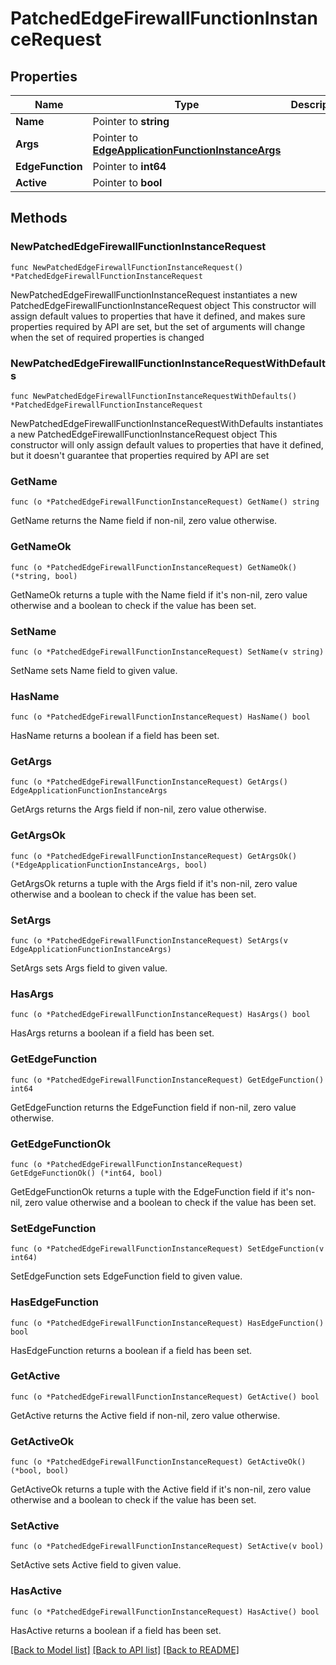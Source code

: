# PatchedEdgeFirewallFunctionInstanceRequest

## Properties

Name | Type | Description | Notes
------------ | ------------- | ------------- | -------------
**Name** | Pointer to **string** |  | [optional] 
**Args** | Pointer to [**EdgeApplicationFunctionInstanceArgs**](EdgeApplicationFunctionInstanceArgs.md) |  | [optional] 
**EdgeFunction** | Pointer to **int64** |  | [optional] 
**Active** | Pointer to **bool** |  | [optional] 

## Methods

### NewPatchedEdgeFirewallFunctionInstanceRequest

`func NewPatchedEdgeFirewallFunctionInstanceRequest() *PatchedEdgeFirewallFunctionInstanceRequest`

NewPatchedEdgeFirewallFunctionInstanceRequest instantiates a new PatchedEdgeFirewallFunctionInstanceRequest object
This constructor will assign default values to properties that have it defined,
and makes sure properties required by API are set, but the set of arguments
will change when the set of required properties is changed

### NewPatchedEdgeFirewallFunctionInstanceRequestWithDefaults

`func NewPatchedEdgeFirewallFunctionInstanceRequestWithDefaults() *PatchedEdgeFirewallFunctionInstanceRequest`

NewPatchedEdgeFirewallFunctionInstanceRequestWithDefaults instantiates a new PatchedEdgeFirewallFunctionInstanceRequest object
This constructor will only assign default values to properties that have it defined,
but it doesn't guarantee that properties required by API are set

### GetName

`func (o *PatchedEdgeFirewallFunctionInstanceRequest) GetName() string`

GetName returns the Name field if non-nil, zero value otherwise.

### GetNameOk

`func (o *PatchedEdgeFirewallFunctionInstanceRequest) GetNameOk() (*string, bool)`

GetNameOk returns a tuple with the Name field if it's non-nil, zero value otherwise
and a boolean to check if the value has been set.

### SetName

`func (o *PatchedEdgeFirewallFunctionInstanceRequest) SetName(v string)`

SetName sets Name field to given value.

### HasName

`func (o *PatchedEdgeFirewallFunctionInstanceRequest) HasName() bool`

HasName returns a boolean if a field has been set.

### GetArgs

`func (o *PatchedEdgeFirewallFunctionInstanceRequest) GetArgs() EdgeApplicationFunctionInstanceArgs`

GetArgs returns the Args field if non-nil, zero value otherwise.

### GetArgsOk

`func (o *PatchedEdgeFirewallFunctionInstanceRequest) GetArgsOk() (*EdgeApplicationFunctionInstanceArgs, bool)`

GetArgsOk returns a tuple with the Args field if it's non-nil, zero value otherwise
and a boolean to check if the value has been set.

### SetArgs

`func (o *PatchedEdgeFirewallFunctionInstanceRequest) SetArgs(v EdgeApplicationFunctionInstanceArgs)`

SetArgs sets Args field to given value.

### HasArgs

`func (o *PatchedEdgeFirewallFunctionInstanceRequest) HasArgs() bool`

HasArgs returns a boolean if a field has been set.

### GetEdgeFunction

`func (o *PatchedEdgeFirewallFunctionInstanceRequest) GetEdgeFunction() int64`

GetEdgeFunction returns the EdgeFunction field if non-nil, zero value otherwise.

### GetEdgeFunctionOk

`func (o *PatchedEdgeFirewallFunctionInstanceRequest) GetEdgeFunctionOk() (*int64, bool)`

GetEdgeFunctionOk returns a tuple with the EdgeFunction field if it's non-nil, zero value otherwise
and a boolean to check if the value has been set.

### SetEdgeFunction

`func (o *PatchedEdgeFirewallFunctionInstanceRequest) SetEdgeFunction(v int64)`

SetEdgeFunction sets EdgeFunction field to given value.

### HasEdgeFunction

`func (o *PatchedEdgeFirewallFunctionInstanceRequest) HasEdgeFunction() bool`

HasEdgeFunction returns a boolean if a field has been set.

### GetActive

`func (o *PatchedEdgeFirewallFunctionInstanceRequest) GetActive() bool`

GetActive returns the Active field if non-nil, zero value otherwise.

### GetActiveOk

`func (o *PatchedEdgeFirewallFunctionInstanceRequest) GetActiveOk() (*bool, bool)`

GetActiveOk returns a tuple with the Active field if it's non-nil, zero value otherwise
and a boolean to check if the value has been set.

### SetActive

`func (o *PatchedEdgeFirewallFunctionInstanceRequest) SetActive(v bool)`

SetActive sets Active field to given value.

### HasActive

`func (o *PatchedEdgeFirewallFunctionInstanceRequest) HasActive() bool`

HasActive returns a boolean if a field has been set.


[[Back to Model list]](../README.md#documentation-for-models) [[Back to API list]](../README.md#documentation-for-api-endpoints) [[Back to README]](../README.md)


